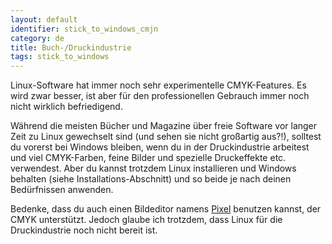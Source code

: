 ```yaml
---
layout: default
identifier: stick_to_windows_cmjn
category: de
title: Buch-/Druckindustrie
tags: stick_to_windows
---
```


Linux-Software hat immer noch sehr experimentelle CMYK-Features. Es wird zwar besser, ist aber f&uuml;r den professionellen Gebrauch immer noch nicht wirklich befriedigend.

W&auml;hrend die meisten B&uuml;cher und Magazine &uuml;ber freie Software vor langer Zeit zu Linux gewechselt sind (und sehen sie nicht gro&szlig;artig aus?!), solltest du vorerst bei Windows bleiben, wenn du in der Druckindustrie arbeitest und viel CMYK-Farben, feine Bilder und spezielle Druckeffekte etc. verwendest. Aber du kannst trotzdem Linux installieren und Windows behalten (siehe Installations-Abschnitt) und so beide je nach deinen Bed&uuml;rfnissen anwenden.

Bedenke, dass du auch einen Bildeditor namens <a href="http://www.kanzelsberger.com/pixel/">Pixel</a> benutzen kannst, der CMYK unterstützt. Jedoch glaube ich trotzdem, dass Linux für die Druckindustrie noch nicht bereit ist.

